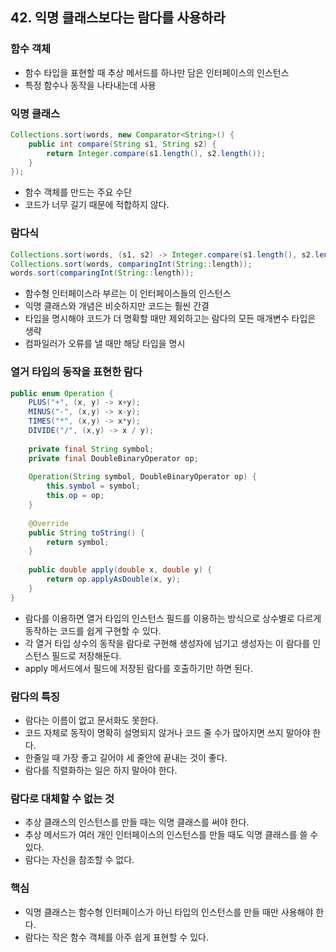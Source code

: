## 42. 익명 클래스보다는 람다를 사용하라

### 함수 객체

- 함수 타입을 표현할 때 추상 메서드를 하나만 담은 인터페이스의 인스턴스
- 특정 함수나 동작을 나타내는데 사용



### 익명 클래스

```java
Collections.sort(words, new Comparator<String>() {
    public int compare(String s1, String s2) {
        return Integer.compare(s1.length(), s2.length());
    }
});
```

- 함수 객체를 만드는 주요 수단
- 코드가 너무 길기 때문에 적합하지 않다.



### 람다식

```java
Collections.sort(words, (s1, s2) -> Integer.compare(s1.length(), s2.length()));
Collections.sort(words, comparingInt(String::length));
words.sort(comparingInt(String::length));
```

- 함수형 인터페이스라 부르는 이 인터페이스들의 인스턴스
- 익명 클래스와 개념은 비슷하지만 코드는 훨씬 간결
- 타입을 명시해야 코드가 더 명확할 때만 제외하고는 람다의 모든 매개변수 타입은 생략
- 컴파일러가 오류를 낼 때만 해당 타입을 명시



### 열거 타입의 동작을 표현한 람다

```java
public enum Operation {
    PLUS("+", (x, y) -> x+y);
    MINUS("-", (x,y) -> x-y);
    TIMES("*", (x,y) -> x*y);
    DIVIDE("/", (x,y) -> x / y);
    
    private final String symbol;
    private final DoubleBinaryOperator op;
    
    Operation(String symbol, DoubleBinaryOperator op) {
        this.symbol = symbol;
        this.op = op;
    }
    
    @Override
    public String toString() {
        return symbol;
    }
    
    public double apply(double x, double y) {
        return op.applyAsDouble(x, y);
    }
}
```

- 람다를 이용하면 열거 타입의 인스턴스 필드를 이용하는 방식으로 상수별로 다르게 동작하는 코드를 쉽게 구현할 수 있다.
- 각 열거 타입 상수의 동작을 람다로 구현해 생성자에 넘기고 생성자는 이 람다를 인스턴스 필드로 저장해둔다.
- apply 메서드에서 필드에 저장된 람다를 호출하기만 하면 된다.



### 람다의 특징

- 람다는 이름이 없고 문서화도 못한다.
- 코드 자체로 동작이 명확히 설명되지 않거나 코드 줄 수가 많아지면 쓰지 말아야 한다.
- 한줄일 때 가장 좋고 길어야 세 줄안에 끝내는 것이 좋다.
- 람다를 직렬화하는 일은 하지 말아야 한다.



### 람다로 대체할 수 없는 것

- 추상 클래스의 인스턴스를 만들 때는 익명 클래스를 써야 한다.
- 추상 메서드가 여러 개인 인터페이스의 인스턴스를 만들 때도 익명 클래스를 쓸 수 있다.
- 람다는 자신을 참조할 수 없다.



### 핵심

- 익명 클래스는 함수형 인터페이스가 아닌 타입의 인스턴스를 만들 때만 사용해야 한다.
- 람다는 작은 함수 객체를 아주 쉽게 표현할 수 있다.